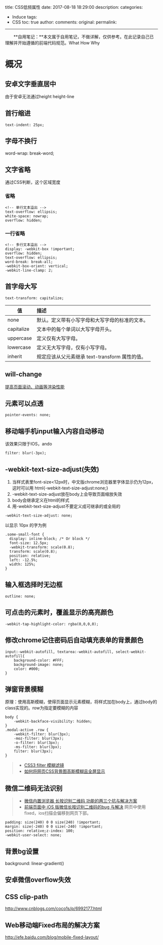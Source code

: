 title: CSS低频属性
date: 2017-08-18 18:29:00
description:
categories:
- Induce
tags:
- CSS
toc: true
author:
comments:
original:
permalink:
---

　　**自用笔记：**本文属于自用笔记，不做详解，仅供参考。在此记录自己已理解并开始遵循的前端代码规范。What How Why
<!-- more -->
# 概况

## 安卓文字垂直居中
由于安卓无法通过height height-line

## 首行缩进
```
text-indent: 25px;
```

## 字母不换行
word-wrap: break-word;

## 文字省略
通过CSS判断，这个区域宽度

### 省略
```
<!-- 单行文本溢出 -->
text-overflow: ellipsis;
white-space: nowrap;
overflow: hidden;
```

### 一行省略
```
<!-- 多行文本溢出 -->
display: -webkit-box !important;
overflow: hidden;
text-overflow: ellipsis;
word-break: break-all;
-webkit-box-orient: vertical;
-webkit-line-clamp: 2;
```

## 首字母大写
```
text-transform: capitalize;
```

| 值 | 描述 |
| -----|:---- |
| none | 默认。定义带有小写字母和大写字母的标准的文本。|
| capitalize | 文本中的每个单词以大写字母开头。|
| uppercase | 定义仅有大写字母。|
| lowercase | 定义无大写字母，仅有小写字母。|
| inherit | 规定应该从父元素继承 text-transform 属性的值。|

## will-change

[提高页面滚动、动画等渲染性能](http://www.zhangxinxu.com/wordpress/2015/11/css3-will-change-improve-paint/ "")


## 元素可以点透
```
pointer-events: none;
```

## 移动端手机input输入内容自动移动
该效果只限于IOS，ando
```
filter: blur(-3px);
```

## -webkit-text-size-adjust(失效)

1. 当样式表里font-size<12px时，中文版chrome浏览器里字体显示仍为12px，这时可以用 html{-webkit-text-size-adjust:none;}
1. -webkit-text-size-adjust放在body上会导致页面缩放失效
1. body会继承定义在html的样式
1. 用-webkit-text-size-adjust不要定义成可继承的或全局的

```
-webkit-text-size-adjust: none;
```

以显示 10px 的字为例
```
.some-small-font {
  display: inline-block; /* Or block */
  font-size: 12.5px;
  -webkit-transform: scale(0.8);
  transform: scale(0.8);
  position: relative;
  left: -12.5%;
  width: 125%;
}
```

## 输入框选择时无边框
```
outline: none;
```

## 可点击的元素时，覆盖显示的高亮颜色
```
-webkit-tap-highlight-color: rgba(0,0,0,0);
```

## 修改chrome记住密码后自动填充表单的背景颜色
```
input:-webkit-autofill, textarea:-webkit-autofill, select-webkit-autofill{
	background-color: #FFF;
	background-image: none;
	color: #000;
}
```

## 弹窗背景模糊
原理：使用高斯模糊，使得页面显示元素模糊，将样式加在body上，通过body的class实现的。row为指定要模糊的内容
```
body {
	-webkit-backface-visibility: hidden;
}
.modal-active .row {
	-webkit-filter: blur(3px);
	-moz-filter: blur(3px);
	-o-filter: blur(3px);
	-ms-filter: blur(3px);
	filter: blur(3px);
}
```
> - [CSS3 filter 模糊滤镜](http://mao.li/css3-blur-filter-pratice/ "描述")
> - [如何将网页CSS背景图高斯模糊且全屏显示](https://segmentfault.com/q/1010000000123341 "描述")


## 微信二维码无法识别
> - [微信内置浏览器 长按识别二维码 功能的两三个坑与解决方案](https://segmentfault.com/a/1190000002985815 "中国城投票活动页面")
> - [前端页面中 iOS 版微信长按识别二维码的bug 与解决](https://devework.com/weixin-qrcode-bug.html "描述")
网页中使用fixed，ios扫描会偏移到网页下部。

```
padding: size(240) 0 0 size(240) !important;
margin: size(-240) 0 0 size(-240) !important;
position: relative;z-index: 100;
-webkit-user-select: none;
```

## 背景bg设置
background: linear-gradient()

## 安卓微信overflow失效

## CSS clip-path
http://www.cnblogs.com/coco1s/p/6992177.html

## Web移动端Fixed布局的解决方案
http://efe.baidu.com/blog/mobile-fixed-layout/